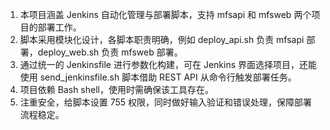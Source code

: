 1. 本项目涵盖 Jenkins 自动化管理与部署脚本，支持 mfsapi 和 mfsweb 两个项目的部署工作。
2. 脚本采用模块化设计，各脚本职责明确，例如 deploy_api.sh 负责 mfsapi 部署，deploy_web.sh 负责 mfsweb 部署。
3. 通过统一的 Jenkinsfile 进行参数化构建，可在 Jenkins 界面选择项目，还能使用 send_jenkinsfile.sh 脚本借助 REST API 从命令行触发部署任务。
4. 项目依赖 Bash shell，使用时需确保该工具存在。
5. 注重安全，给脚本设置 755 权限，同时做好输入验证和错误处理，保障部署流程稳定。
